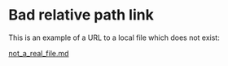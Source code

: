 # Bad relative path link

This is an example of a URL to a local file which does not exist:

[not_a_real_file.md](not_a_real_file.md)


